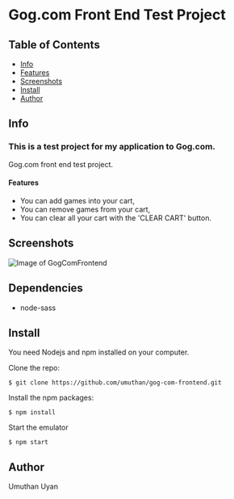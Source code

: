 # Gog.com Front End Test Project

## Table of Contents

- [Info](#info)
- [Features](#features)
- [Screenshots](#screenshots)
- [Install](#install)
- [Author](#author)

## Info

### This is a test project for my application to Gog.com.

Gog.com front end test project.

#### Features

* You can add games into your cart,
* You can remove games from your cart,
* You can clear all your cart with the 'CLEAR CART' button.

## Screenshots

![Image of GogComFrontend](http://umuthan.com/wp-content/uploads/2019/12/gogcomfrontend.png)

## Dependencies

* node-sass

## Install

You need Nodejs and npm installed on your computer.

Clone the repo:

```
$ git clone https://github.com/umuthan/gog-com-frontend.git
```

Install the npm packages:

```
$ npm install
```

Start the emulator
```
$ npm start
```

## Author

Umuthan Uyan
